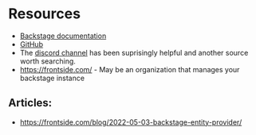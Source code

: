 # Resources

- [Backstage documentation](https://backstage.io/docs/overview/what-is-backstage)
- [GitHub](https://github.com/backstage/backstage)
- The [discord channel](https://discord.gg/MUpMjP2) has been suprisingly helpful and another source worth searching.
- https://frontside.com/ - May be an organization that manages your backstage instance

## Articles:
- https://frontside.com/blog/2022-05-03-backstage-entity-provider/